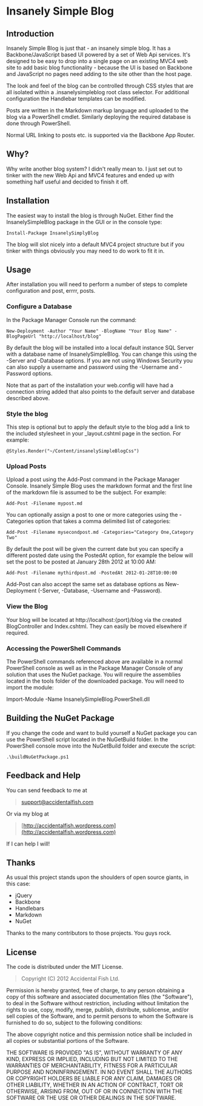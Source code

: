 # Insanely Simple Blog

## Introduction

Insanely Simple Blog is just that - an insanely simple blog. It has a Backbone/JavaScript based UI powered by a set of Web Api services. It's designed to be easy to drop into a single page on an existing MVC4 web site to add basic blog functionality - because the UI is based on Backbone and JavaScript no pages need adding to the site other than the host page.

The look and feel of the blog can be controlled through CSS styles that are all isolated within a .insanelysimpleblog root class selector. For additional configuration the Handlebar templates can be modified.

Posts are written in the Markdown markup language and uploaded to the blog via a PowerShell cmdlet. Similarly deploying the required database is done through PowerShell.

Normal URL linking to posts etc. is supported via the Backbone App Router.

## Why?

Why write another blog system? I didn't really mean to. I just set out to tinker with the new Web Api and MVC4 features and ended up with something half useful and decided to finish it off.

## Installation

The easiest way to install the blog is through NuGet. Either find the InsanelySimpleBlog package in the GUI or in the console type:

    Install-Package InsanelySimplyBlog

The blog will slot nicely into a default MVC4 project structure but if you tinker with things obviously you may need to do work to fit it in.

## Usage

After installation you will need to perform a number of steps to complete configuration and post, errrr, posts.

### Configure a Database

In the Package Manager Console run the command:

    New-Deployment -Author "Your Name" -BlogName "Your Blog Name" -BlogPageUrl "http://localhost/blog"

By default the blog will be installed into a local default instance SQL Server with a database name of InsanelySimpleBlog.
You can change this using the -Server and -Database options. If you are not using Windows Security you can also supply a
username and password using the -Username and -Password options.

Note that as part of the installation your web.config will have had a connection string added that also points to the
default server and database described above.

### Style the blog

This step is optional but to apply the default style to the blog add a link to the included stylesheet in your
_layout.cshtml page in the <head> section. For example:

    @Styles.Render("~/Content/insanelySimpleBlogCss")

### Upload Posts

Upload a post using the Add-Post command in the Package Manager Console. Insanely Simple Blog uses the markdown
format and the first line of the markdown file is assumed to be the subject. For example:

    Add-Post -Filename mypost.md

You can optionally assign a post to one or more categories using the -Categories option that takes a comma delimited
list of categories:

    Add-Post -Filename mysecondpost.md -Categories="Category One,Category Two"

By default the post will be given the current date but you can specify a different posted date using the PostedAt
option, for example the below will set the post to be posted at January 28th 2012 at 10:00 AM:

    Add-Post -Filename mythirdpost.md -PostedAt 2012-01-28T10:00:00

Add-Post can also accept the same set as database options as New-Deployment (-Server, -Database, -Username and
-Password).

### View the Blog

Your blog will be located at http://localhost:{port}/blog via the created BlogController and Index.cshtml. They can easily be moved elsewhere if required.

### Accessing the PowerShell Commands

The PowerShell commands referenced above are available in a normal PowerShell console as well as in the Package Manager Console of any solution that uses the NuGet package. You will require the 
assemblies located in the tools folder of the downloaded package. You will need to import the module:

Import-Module -Name InsanelySimpleBlog.PowerShell.dll

## Building the NuGet Package

If you change the code and want to build yourself a NuGet package you can use the PowerShell script located in the NuGetBuild folder. In the PowerShell console move into the NuGetBuild folder and execute the script:

    .\buildNuGetPackage.ps1

## Feedback and Help

You can send feedback to me at

> [support@accidentalfish.com](support@accidentalfish.com)

Or via my blog at

> [http://accidentalfish.wordpress.com](http://accidentalfish.wordpress.com)

If I can help I will!

## Thanks

As usual this project stands upon the shoulders of open source giants, in this case:

- jQuery
- Backbone
- Handlebars
- Markdown
- NuGet

Thanks to the many contributors to those projects. You guys rock.

## License

The code is distributed under the MIT License.

> Copyright (C) 2012 Accidental Fish Ltd.
>
 Permission is hereby granted, free of charge, to any person obtaining a copy of this software and associated documentation files (the "Software"), to deal in the Software without restriction, including without limitation the rights to use, copy, modify, merge, publish, distribute, sublicense, and/or sell copies of the Software, and to permit persons to whom the Software is furnished to do so, subject to the following conditions:
>
 The above copyright notice and this permission notice shall be included in all copies or substantial portions of the Software.
>
 THE SOFTWARE IS PROVIDED "AS IS", WITHOUT WARRANTY OF ANY KIND, EXPRESS OR IMPLIED, INCLUDING BUT NOT LIMITED TO THE WARRANTIES OF MERCHANTABILITY, FITNESS FOR A PARTICULAR PURPOSE AND NONINFRINGEMENT. IN NO EVENT SHALL THE AUTHORS OR COPYRIGHT HOLDERS BE LIABLE FOR ANY CLAIM, DAMAGES OR OTHER LIABILITY, WHETHER IN AN ACTION OF CONTRACT, TORT OR OTHERWISE, ARISING FROM, OUT OF OR IN CONNECTION WITH THE SOFTWARE OR THE USE OR OTHER DEALINGS IN THE SOFTWARE.